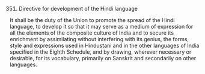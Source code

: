 351. Directive for development of the Hindi language

It shall be the duty of the Union to promote the spread of the Hindi language, to develop it so that it may serve as a medium of expression for all the elements of the composite culture of India and to secure its enrichment by assimilating without interfering with its genius, the forms, style and expressions used in Hindustani and in the other languages of India specified in the Eighth Schedule, and by drawing, wherever necessary or desirable, for its vocabulary, primarily on Sanskrit and secondarily on other languages.